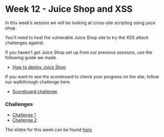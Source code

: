 
# Week 12 - Juice Shop and XSS

In this week’s session we will be looking at cross-site scripting using juice shop.


You'll need to host the vulnerable Juice Shop site to try the XSS attack challenges against.


If you haven’t got Juice Shop set up from our previous sessions, use the following guide we made.

 - [How to deploy Juice Shop](https://github.com/DMUHackers/weekly_sessions/tree/master/2020-2021/week_6/deploy_juice_shop)
 
If you want to see the scoreboard to check your progress on the site, follow our walkthrough challenge here.

 - [Scoreboard challenge](https://github.com/DMUHackers/weekly_sessions/tree/master/2020-2021/week_6/challenge_1)

### Challenges

- [Challenge 1](https://github.com/DMUHackers/weekly_sessions/tree/master/2020-2021/week_12/challenge_1)
- [Challenge 2](https://github.com/DMUHackers/weekly_sessions/tree/master/2020-2021/week_12/challenge_2)

The slides for this week can be found [here](https://github.com/DMUHackers/weekly_sessions/blob/master/2020-2021/week_12/XSS-%26%20Juice-Shop-11_02_21.pptx.pdf)
